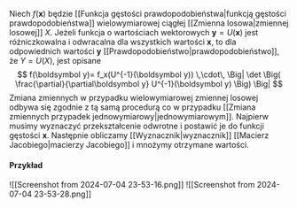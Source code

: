 Niech $f(\boldsymbol x)$ będzie [[Funkcja gęstości prawdopodobieństwa|funkcją gęstości prawdopodobieństwa]] wielowymiarowej ciągłej [[Zmienna losowa|zmiennej losowej]] $X$. Jeżeli funkcja o wartościach wektorowych $\boldsymbol y=U(\boldsymbol x)$ jest różniczkowalna i odwracalna dla wszystkich wartości $\boldsymbol x$, to dla odpowiednich wartości $\boldsymbol y$ [[Prawdopodobieństwo|prawdopodobieństwo]], że $Y=U(X)$, jest opisane
$$
f(\boldsymbol y)=
f_x(U^{-1}(\boldsymbol y)) \,\cdot\,
\Big|
	\det
	\Big(
		\frac{\partial}{\partial\boldsymbol y}
		U^{-1}(\boldsymbol y)
	\Big)
\Big|
$$
Zmiana zmiennych w przypadku wielowymiarowej zmiennej losowej odbywa się zgodnie z tą samą procedurą co w przypadku [[Zmiana zmiennych przypadek jednowymiarowy|jednowymiarowym]].
Najpierw musimy wyznaczyć przekształcenie odwrotne i postawić je do funkcji gęstości $\boldsymbol x$. Następnie obliczamy [[Wyznacznik|wyznacznik]] [[Macierz Jacobiego|macierzy Jacobiego]] i mnożymy otrzymane wartości. 

#### Przykład
![[Screenshot from 2024-07-04 23-53-16.png]]
![[Screenshot from 2024-07-04 23-53-28.png]]
